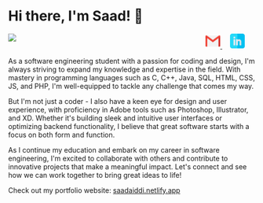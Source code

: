 

<!-- Title -->
# Hi there, I'm Saad! 👋

<!-- Statistic -->
<p>
  <img align='left' src="https://github-readme-stats.vercel.app/api?username=saad484&show_icons=true&theme=chartreuse-dark" width="380">
</p>

<!-- Reach me at -->
<p align="center">
  <a href="mailto:aiddisaad484@gmail.com">
    <img src="https://github.com/saad484/saad484/blob/main/assets/gmail.svg" width="30px" alt="Mail">
  </a>
  &nbsp; &nbsp;
  <a href="https://www.linkedin.com/in/saad-aiddi/">
    <img src="https://github.com/saad484/saad484/blob/main/assets/linkedin.svg" width="30px" alt="LinkedIn">
  </a>
</p>

<!-- Introduction -->
As a software engineering student with a passion for coding and design, I'm always striving to expand my knowledge and expertise in the field. With mastery in programming languages such as C, C++, Java, SQL, HTML, CSS, JS, and PHP, I'm well-equipped to tackle any challenge that comes my way.

But I'm not just a coder - I also have a keen eye for design and user experience, with proficiency in Adobe tools such as Photoshop, Illustrator, and XD. Whether it's building sleek and intuitive user interfaces or optimizing backend functionality, I believe that great software starts with a focus on both form and function.

As I continue my education and embark on my career in software engineering, I'm excited to collaborate with others and contribute to innovative projects that make a meaningful impact. Let's connect and see how we can work together to bring great ideas to life!

<!-- Website -->
Check out my portfolio website: [saadaiddi.netlify.app](https://saadaiddi.netlify.app/)


